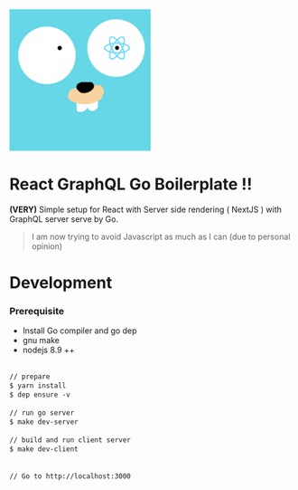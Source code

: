 <img src="./assets/go-react.png" width="250" />

# React GraphQL Go Boilerplate !!

**(VERY)** Simple setup for React with Server side rendering ( NextJS ) with GraphQL server serve by Go.

> I am now trying to avoid Javascript as much as I can (due to personal opinion)

# Development

### Prerequisite
- Install Go compiler and go dep
- gnu make
- nodejs 8.9 ++

```

// prepare
$ yarn install
$ dep ensure -v

// run go server
$ make dev-server 

// build and run client server
$ make dev-client 


// Go to http://localhost:3000
```


